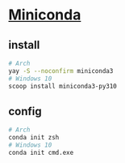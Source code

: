 # [Miniconda](https://conda.io/miniconda.html)

## install

```sh
# Arch
yay -S --noconfirm miniconda3
# Windows 10
scoop install miniconda3-py310
```

## config

```sh
# Arch
conda init zsh
# Windows 10
conda init cmd.exe
```
